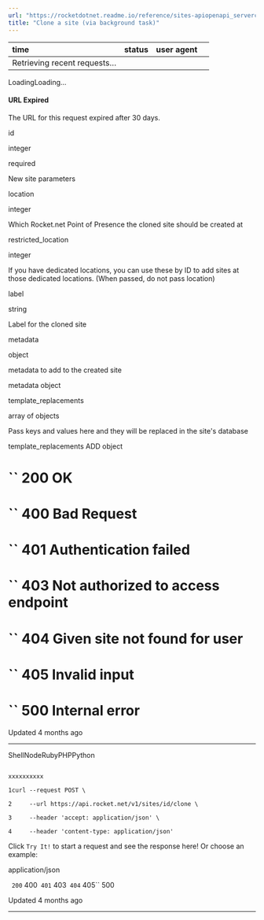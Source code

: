 ```yaml
---
url: "https://rocketdotnet.readme.io/reference/sites-apiopenapi_servercontrollerssites_controllersites_id_clone_post"
title: "Clone a site (via background task)"
---
```


| time | status | user agent |  |
| :-- | :-- | :-- | :-- |
| Retrieving recent requests… |

LoadingLoading…

#### URL Expired

The URL for this request expired after 30 days.

id

integer

required

New site parameters

location

integer

Which Rocket.net Point of Presence the cloned site should be created at

restricted\_location

integer

If you have dedicated locations, you can use these by ID to add sites at those dedicated locations. (When passed, do not pass location)

label

string

Label for the cloned site

metadata

object

metadata to add to the created site

metadata object

template\_replacements

array of objects

Pass keys and values here and they will be replaced in the site's database

template\_replacements
ADD object

# `` 200      OK

# `` 400      Bad Request

# `` 401      Authentication failed

# `` 403      Not authorized to access endpoint

# `` 404      Given site not found for user

# `` 405      Invalid input

# `` 500      Internal error

Updated 4 months ago

* * *

ShellNodeRubyPHPPython

```

xxxxxxxxxx

1curl --request POST \

2     --url https://api.rocket.net/v1/sites/id/clone \

3     --header 'accept: application/json' \

4     --header 'content-type: application/json'

```

Click `Try It!` to start a request and see the response here! Or choose an example:

application/json

`` 200`` 400`` 401`` 403`` 404`` 405`` 500

Updated 4 months ago

* * *